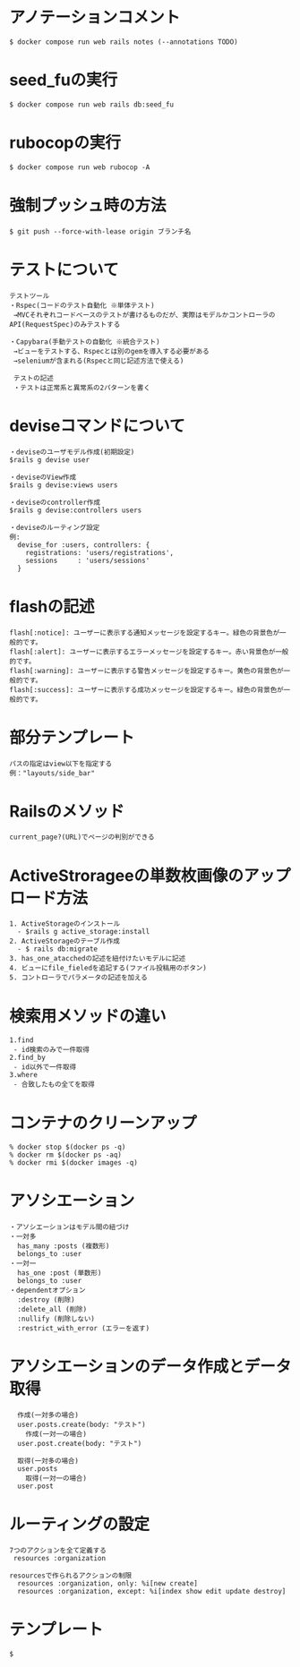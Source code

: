# アノテーションコメント
```
$ docker compose run web rails notes (--annotations TODO)
```

# seed_fuの実行
```
$ docker compose run web rails db:seed_fu
```

# rubocopの実行
```
$ docker compose run web rubocop -A
```

# 強制プッシュ時の方法
```
$ git push --force-with-lease origin ブランチ名
```


# テストについて
```
テストツール
・Rspec(コードのテスト自動化 ※単体テスト)
 →MVCそれぞれコードベースのテストが書けるものだが、実際はモデルかコントローラのAPI(RequestSpec)のみテストする

・Capybara(手動テストの自動化 ※統合テスト)
 →ビューをテストする、Rspecとは別のgemを導入する必要がある
 →seleniumが含まれる(Rspecと同じ記述方法で使える)

 テストの記述
 ・テストは正常系と異常系の2パターンを書く
```


# deviseコマンドについて
```
・deviseのユーザモデル作成(初期設定)
$rails g devise user

・deviseのView作成
$rails g devise:views users

・deviseのcontroller作成
$rails g devise:controllers users

・deviseのルーティング設定
例:
  devise_for :users, controllers: {
    registrations: 'users/registrations',
    sessions     : 'users/sessions'
  }

```

# flashの記述
```
flash[:notice]: ユーザーに表示する通知メッセージを設定するキー。緑色の背景色が一般的です。
flash[:alert]: ユーザーに表示するエラーメッセージを設定するキー。赤い背景色が一般的です。
flash[:warning]: ユーザーに表示する警告メッセージを設定するキー。黄色の背景色が一般的です。
flash[:success]: ユーザーに表示する成功メッセージを設定するキー。緑色の背景色が一般的です。
```

# 部分テンプレート
```
パスの指定はview以下を指定する
例："layouts/side_bar"
```

# Railsのメソッド
```
current_page?(URL)でページの判別ができる
```

# ActiveStrorageeの単数枚画像のアップロード方法
```
1. ActiveStorageのインストール
  - $rails g active_storage:install
2. ActiveStorageのテーブル作成
  - $ rails db:migrate
3. has_one_atacchedの記述を紐付けたいモデルに記述
4. ビューにfile_fieledを追記する(ファイル投稿用のボタン)
5. コントローラでパラメータの記述を加える
```

# 検索用メソッドの違い
```
1.find
 - id検索のみで一件取得
2.find_by
 - id以外で一件取得
3.where
 - 合致したもの全てを取得
```

# コンテナのクリーンアップ
```
% docker stop $(docker ps -q)
% docker rm $(docker ps -aq)
% docker rmi $(docker images -q)
```

# アソシエーション
```
・アソシエーションはモデル間の紐づけ
・一対多
  has_many :posts (複数形)
  belongs_to :user
・一対一
  has_one :post (単数形)
  belongs_to :user
・dependentオプション
  :destroy (削除)
  :delete_all (削除)
  :nullify (削除しない)
  :restrict_with_error (エラーを返す)
```

# アソシエーションのデータ作成とデータ取得
```
  作成(一対多の場合)
  user.posts.create(body: "テスト")
    作成(一対一の場合)
  user.post.create(body: "テスト")

  取得(一対多の場合)
  user.posts
    取得(一対一の場合)
  user.post
```

# ルーティングの設定
```
7つのアクションを全て定義する
 resources :organization

resourcesで作られるアクションの制限
  resources :organization, only: %i[new create]
  resources :organization, except: %i[index show edit update destroy]
```

# テンプレート
```
$
```

